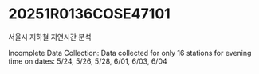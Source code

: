 # 20251R0136COSE47101

서울시 지하철 지연시간 분석

Incomplete Data Collection:
Data collected for only 16 stations for evening time on dates:
5/24, 5/26, 5/28, 6/01, 6/03, 6/04
